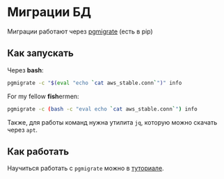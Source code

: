 # Миграции БД

Миграции работают через [pgmigrate](https://github.com/yandex/pgmigrate) (есть в pip)

## Как запускать

Через **bash**:
```bash
pgmigrate -c "$(eval "echo `cat aws_stable.conn`")" info
```

For my fellow **fish**ermen:
```bash
pgmigrate -c (bash -c "eval echo `cat aws_stable.conn`") info
```

Также, для работы команд нужна утилита `jq`, которую можно скачать через `apt`.

## Как работать

Научиться работать с `pgmigrate` можно в [туториале](https://github.com/yandex/pgmigrate/blob/master/doc/tutorial.md).
